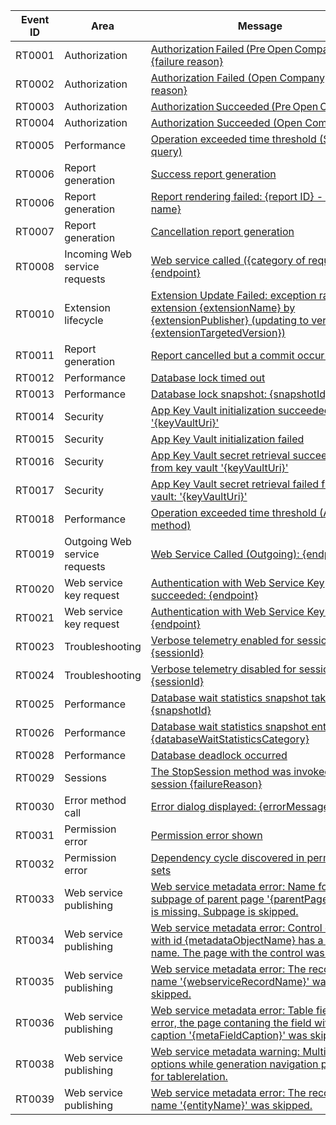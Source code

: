 | Event ID | Area | Message |
|----------|-------------|-----------------|
| RT0001 | Authorization| [Authorization Failed (Pre Open Company): {failure reason}](../administration/telemetry-authorization-trace.md#authorizationfailedpreopencompany) |
| RT0002 | Authorization| [Authorization Failed (Open Company): {failure reason}](../administration/telemetry-authorization-trace.md#authorization-failed-open-company) |
| RT0003 | Authorization| [Authorization Succeeded (Pre Open Company)](../administration/telemetry-authorization-trace.md#authorizationsucceededpreopencompany) | 
| RT0004 | Authorization| [Authorization Succeeded (Open Company)](../administration/telemetry-authorization-trace.md#authorization-succeeded-open-company) |
| RT0005 | Performance | [Operation exceeded time threshold (SQL query)](../administration/telemetry-long-running-sql-query-trace.md) |
| RT0006 | Report generation | [Success report generation](../administration/telemetry-reports-trace.md#successful-report-generation) |
| RT0006 | Report generation | [Report rendering failed: {report ID} - {report name}](../administration/telemetry-reports-trace.md#failed-report-generation) |
| RT0007 | Report generation | [Cancellation report generation](../administration/telemetry-reports-trace.md#cancellation-report-generation) | 
| RT0008 | Incoming Web service requests | [Web service called ({category of request}): {endpoint}](../administration/telemetry-webservices-trace.md) |
|RT0010|Extension lifecycle|[Extension Update Failed: exception raised in extension {extensionName} by {extensionPublisher} (updating to version {extensionTargetedVersion})](../administration/telemetry-extension-update-trace.md#extension-update-failed-exception-raised-in-extension) |
| RT0011 | Report generation | [Report cancelled but a commit occurred](../administration/telemetry-reports-trace.md#commit) | 
| RT0012 | Performance | [Database lock timed out](../administration/telemetry-database-locks-trace.md#database-lock-timed-out) | 
| RT0013 | Performance | [Database lock snapshot: {snapshotId}](../administration/telemetry-database-locks-trace.md#database-lock-snapshot) |
| RT0014 | Security | [App Key Vault initialization succeeded: '{keyVaultUri}'](../administration/telemetry-extension-key-vault-trace.md#initializedsuccess) |
| RT0015 | Security | [App Key Vault initialization failed](../administration/telemetry-extension-key-vault-trace.md#initializedfailed) |
| RT0016 | Security | [App Key Vault secret retrieval succeeded from key vault '{keyVaultUri}'](../administration/telemetry-extension-key-vault-trace.md#retrievedsuccess) |
| RT0017 | Security | [App Key Vault secret retrieval failed from key vault: '{keyVaultUri}'](../administration/telemetry-extension-key-vault-trace.md#retrievedfailed) |
| RT0018 | Performance | [Operation exceeded time threshold (AL method)](../administration/telemetry-al-method-trace.md) |
| RT0019 | Outgoing Web service requests  | [Web Service Called (Outgoing): {endpoint}](../administration/telemetry-webservices-outgoing-trace.md) |
| RT0020 | Web service key request| [Authentication with Web Service Key succeeded: {endpoint}](../administration/telemetry-webservices-access-key-trace.md#succeeded) |
| RT0021 | Web service key request| [Authentication with Web Service Key failed: {endpoint}](../administration/telemetry-webservices-access-key-trace.md#failed) |
|RT0023|Troubleshooting|[Verbose telemetry enabled for session: {sessionId}](../administration/telemetry-verbose-logging-trace.md#enabled)|
|RT0024|Troubleshooting|[Verbose telemetry disabled for session: {sessionId}](../administration/telemetry-verbose-logging-trace.md#enabled)|
| RT0025 | Performance | [Database wait statistics snapshot taken: {snapshotId}](../administration/telemetry-database-wait-statistics-trace.md#waitstatstaken) | 
| RT0026 | Performance | [Database wait statistics snapshot entry: {databaseWaitStatisticsCategory}](../administration/telemetry-database-wait-statistics-trace.md#waitstatsentry) | 
| RT0028 | Performance | [Database deadlock occurred](../administration/telemetry-database-deadlocks-trace.md#database-deadlock-occurred) |
|RT0029|Sessions|[The StopSession method was invoked on session {failureReason}](../administration/telemetry-stop-session-trace.md) |
| RT0030 | Error method call| [Error dialog displayed: {errorMessage}](../administration/telemetry-error-method-trace.md) | 
| RT0031 | Permission error| [Permission error shown](../administration/telemetry-permission-error-trace.md) | 
|RT0032|Permission error| [Dependency cycle discovered in permission sets](../administration/telemetry-permission-dependency-cycle-trace.md) |
|RT0033|Web service publishing| [Web service metadata error: Name for subpage of parent page '{parentPageName}' is missing. Subpage is skipped.](../administration/telemetry-webservices-publish-failure-trace.md#web-service-metadata-error-name-for-subpage-of-parent-page-parentpagename-is-missing-subpage-is-skipped) |
|RT0034|Web service publishing| [Web service metadata error: Control element with id {metadataObjectName} has a missing name. The page with the control was skipped.](../administration/telemetry-webservices-publish-failure-trace.md#web-service-metadata-error-control-element-with-id-metadataobjectname-has-a-missing-name-the-page-with-the-control-was-skipped) |
|RT0035|Web service publishing| [Web service metadata error: The record with name '{webserviceRecordName}' was skipped.](../administration/telemetry-webservices-publish-failure-trace.md#web-service-metadata-error-the-record-with-name-webservicerecordname-was-skipped) |
|RT0036|Web service publishing| [Web service metadata error: Table field name error, the page contaning the field with caption '{metaFieldCaption}' was skipped.](../administration/telemetry-webservices-publish-failure-trace.md#web-service-metadata-error-table-field-name-error-the-page-containing-the-field-with-caption-metafieldcaption-was-skipped) |
|RT0038|Web service publishing| [Web service metadata warning: Multiple options while generation navigation property for tablerelation.](../administration/telemetry-webservices-publish-failure-trace.md#web-service-metadata-warning-multiple-options-while-generation-navigation-property-for-tablerelation) |
|RT0039|Web service publishing| [Web service metadata error: The record with name '{entityName}' was skipped.](../administration/telemetry-webservices-publish-failure-trace.md#web-service-metadata-error-the-record-with-name-entityname-was-skipped) |


